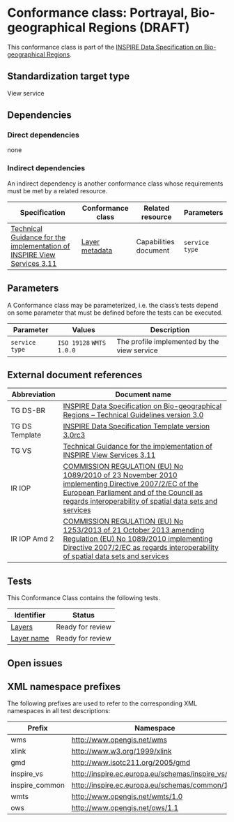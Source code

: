 # Conformance class: Portrayal, Bio-geographical Regions (DRAFT)

This conformance class is part of the [INSPIRE Data Specification on Bio-geographical Regions](../README.md).

## Standardization target type

View service

## Dependencies

### Direct dependencies

none

### Indirect dependencies

An indirect dependency is another conformance class whose requirements must be met by a related resource.

| Specification | Conformance class | Related resource | Parameters |
| ------------- | ----------------- | ---------------- | ---------- |
| [Technical Guidance for the implementation of INSPIRE View Services 3.11](#ref_TG_VS) | [Layer metadata](http://inspire.ec.europa.eu/id/ats/view-service/3.11/layer-metadata) | Capabilities document |  `service type`  |

## Parameters

A Conformance class may be parameterized, i.e. the class’s tests depend on some parameter that must be defined before the tests can be executed.
 
| Parameter | Values | Description |
| --------- | ------ | ----------- |
| `service type` | `ISO 19128` `WMTS 1.0.0` | The profile implemented by the view service | 

## External document references

| Abbreviation | Document name                       |
| ------------ | ----------------------------------- |
| TG DS-BR <a name="ref_TG_DS_BR"></a>   | [INSPIRE Data Specification on Bio-geographical Regions – Technical Guidelines version 3.0](http://inspire.ec.europa.eu/documents/Data_Specifications/INSPIRE_DataSpecification_BR_v3.0.pdf)
| TG DS Template <a name="ref_TG_DS_tmpl"></a>   | [INSPIRE Data Specification Template version 3.0rc3](http://inspire.jrc.ec.europa.eu/documents/Data_Specifications/INSPIRE_DataSpecification_Template_v3.0rc3.pdf)
| TG VS <a name="ref_TG_VS"></a>   | [Technical Guidance for the implementation of INSPIRE View Services 3.11](http://inspire.jrc.ec.europa.eu/documents/Network_Services/TechnicalGuidance_ViewServices_v3.11.pdf)
| IR IOP <a name="ref_IR_IOP"><a/> | [COMMISSION REGULATION (EU) No 1089/2010 of 23 November 2010 implementing Directive 2007/2/EC of the European Parliament and of the Council as regards interoperability of spatial data sets and services](http://eur-lex.europa.eu/legal-content/EN/TXT/PDF/?uri=OJ:L:2010:323:FULL&from=EN)
| IR IOP Amd 2 <a name="ref_IR_IOP_SDd2"><a/> | [COMMISSION REGULATION (EU) No 1253/2013 of 21 October 2013 amending Regulation (EU) No 1089/2010 implementing Directive 2007/2/EC as regards interoperability of spatial data sets and services](http://eur-lex.europa.eu/LexUriServ/LexUriServ.do?uri=OJ:L:2013:331:0001:0267:EN:PDF)

## Tests

This Conformance Class contains the following tests.

| Identifier                                                                          | Status   |
| ----------------------------------------------------------------------------------- | -------- |
| [Layers](./layers.md) | Ready for review |
| [Layer name](./layer-name.md) | Ready for review |

## Open issues

## XML namespace prefixes <a name="namespaces"></a>

The following prefixes are used to refer to the corresponding XML namespaces in all test descriptions:

Prefix         | Namespace
-------------- | -------------------------------------------------
wms            | http://www.opengis.net/wms
xlink          | http://www.w3.org/1999/xlink
gmd            | http://www.isotc211.org/2005/gmd
inspire_vs     | http://inspire.ec.europa.eu/schemas/inspire_vs/1.0
inspire_common | http://inspire.ec.europa.eu/schemas/common/1.0
wmts           | http://www.opengis.net/wmts/1.0
ows            | http://www.opengis.net/ows/1.1
